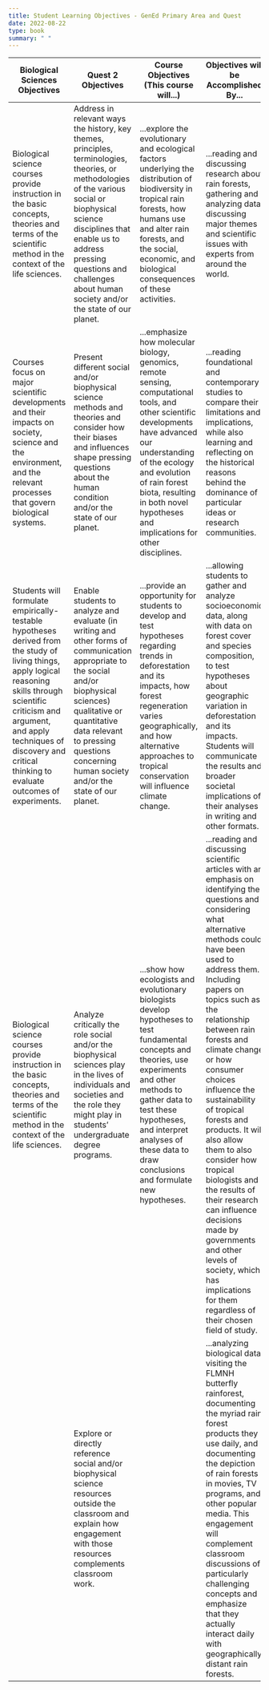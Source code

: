 ```yaml
---
title: Student Learning Objectives - GenEd Primary Area and Quest
date: 2022-08-22
type: book
summary: " "      
---
```



| Biological Sciences Objectives | Quest 2 Objectives | Course Objectives (This course will...) | Objectives will be Accomplished By...|
|--------------------------------|--------------------|--------------------------------|--------------------|
|Biological science courses provide instruction in the basic concepts, theories and terms of the scientific method in the context of the life sciences. | Address in relevant ways the history, key themes, principles, terminologies, theories, or methodologies of the various social or biophysical science disciplines that enable us to address pressing questions and challenges about human society and/or the state of our planet.|...explore the evolutionary and ecological factors underlying the distribution of biodiversity in tropical rain forests, how humans use and alter rain forests, and the social, economic, and biological consequences of these activities.|...reading and discussing research about rain forests, gathering and analyzing data, discussing major themes and scientific issues with experts from around the world.|
|Courses focus on major scientific developments and their impacts on society, science and the environment, and the relevant processes that govern biological systems.|Present different social and/or biophysical science methods and theories and consider how their biases and influences shape pressing questions about the human condition and/or the state of our planet.|...emphasize how molecular biology, genomics, remote sensing, computational tools, and other scientific developments have advanced our understanding of the ecology and evolution of rain forest biota, resulting in both novel hypotheses and implications for other disciplines.|...reading foundational and contemporary studies to compare their limitations and implications, while also learning and reflecting on the historical reasons behind the dominance of particular ideas or research communities.|
|Students will formulate empirically-testable hypotheses derived from the study of living things, apply logical reasoning skills through scientific criticism and argument, and apply techniques of discovery and critical thinking to evaluate outcomes of experiments.|Enable students to analyze and evaluate (in writing and other forms of communication appropriate to the social and/or biophysical sciences) qualitative or quantitative data relevant to pressing questions concerning human society and/or the state of our planet.|...provide an opportunity for students to develop and test hypotheses regarding trends in deforestation and its impacts, how forest regeneration varies geographically, and how alternative approaches to tropical conservation will influence climate change.|...allowing students to gather and analyze socioeconomic data, along with data on forest cover and species composition, to test hypotheses about geographic variation in deforestation and its impacts. Students will communicate the results and broader societal implications of their analyses in writing and other formats.|Biological science courses provide instruction in the basic concepts, theories and terms of the scientific method in the context of the life sciences.
|Biological science courses provide instruction in the basic concepts, theories and terms of the scientific method in the context of the life sciences.|Analyze critically the role social and/or the biophysical sciences play in the lives of individuals and societies and the role they might play in students’ undergraduate degree programs.|...show how ecologists and evolutionary biologists develop hypotheses to test fundamental concepts and theories, use experiments and other methods to gather data to test these hypotheses, and interpret analyses of these data to draw conclusions and formulate new hypotheses.|...reading and discussing scientific articles with an emphasis on identifying the questions and considering what alternative methods could have been used to address them. Including papers on topics such as the relationship between rain forests and climate change or how consumer choices influence the sustainability of tropical forests and products. It will also allow them to also consider how tropical biologists and the results of their research can influence decisions made by governments and other levels of society, which has implications for them regardless of their chosen field of study.|
|   |Explore or directly reference social and/or biophysical science resources outside the classroom and explain how engagement with those resources complements classroom work.|   |...analyzing biological data, visiting the FLMNH butterfly rainforest, documenting the myriad rain forest products they use daily, and documenting the depiction of rain forests in movies, TV programs, and other popular media. This engagement will complement classroom discussions of particularly challenging concepts and emphasize that they actually interact daily with geographically distant rain forests.|
